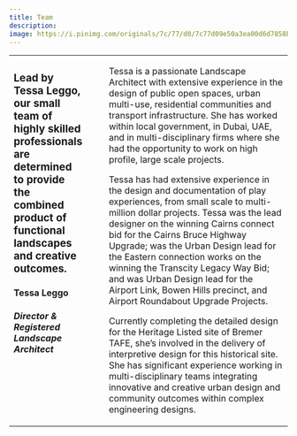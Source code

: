 ```yaml
---
title: Team
description:
image: https://i.pinimg.com/originals/7c/77/d0/7c77d09e50a3ea00d6d7858b91bd28e8.jpg
---
```


<table>
<tr>
<td valign="top" width="34%" style="padding-right: 40px">
    
### Lead by Tessa Leggo, our small team of highly skilled professionals are determined to provide the combined product of functional landscapes and creative outcomes.

#### Tessa Leggo

##### Director & Registered Landscape Architect

</td>
<td valign="top">
    
Tessa is a passionate Landscape Architect with extensive experience in the design of public open spaces, urban multi-use, residential communities and transport infrastructure. She has worked within local government, in Dubai, UAE, and in multi-disciplinary firms where she had the opportunity to work on high profile, large scale projects.

Tessa has had extensive experience in the design and documentation of play experiences, from small scale to multi-million dollar projects. Tessa was the lead designer on the winning Cairns connect bid for the Cairns Bruce Highway Upgrade; was the Urban Design lead for the Eastern connection works on the winning the Transcity Legacy Way Bid; and was Urban Design lead for the Airport Link, Bowen Hills precinct, and Airport Roundabout Upgrade Projects.

Currently completing the detailed design for the Heritage Listed site of Bremer TAFE, she’s involved in the delivery of interpretive design for this historical site. She has significant experience working in multi-disciplinary teams integrating innovative and creative urban design and community outcomes within complex engineering designs.

</td>
</tr>
</table>
